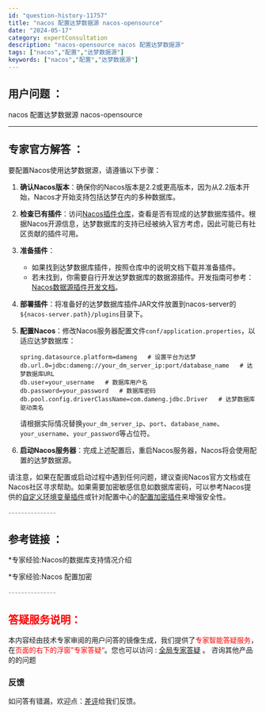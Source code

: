 ```yaml
---
id: "question-history-11757"
title: "nacos 配置达梦数据源 nacos-opensource"
date: "2024-05-17"
category: expertConsultation
description: "nacos-opensource nacos 配置达梦数据源"
tags: ["nacos","配置","达梦数据源"]
keywords: ["nacos","配置","达梦数据源"]
---
```


## 用户问题 ： 
 nacos 配置达梦数据源 nacos-opensource 

---------------
## 专家官方解答 ：

要配置Nacos使用达梦数据源，请遵循以下步骤：

1. **确认Nacos版本**：确保你的Nacos版本是2.2或更高版本，因为从2.2版本开始，Nacos才开始支持包括达梦在内的多种数据库。

2. **检查已有插件**：访问[Nacos插件仓库](https://github.com/nacos-group/nacos-plugin/tree/develop/nacos-datasource-plugin-ext)，查看是否有现成的达梦数据库插件。根据Nacos开源信息，达梦数据库的支持已经被纳入官方考虑，因此可能已有社区贡献的插件可用。

3. **准备插件**：
   - 如果找到达梦数据库插件，按照仓库中的说明文档下载并准备插件。
   - 若未找到，你需要自行开发达梦数据库的数据源插件。开发指南可参考：[Nacos数据源插件开发文档](https://nacos.io/docs/latest/plugin/datasource-plugin/)。

4. **部署插件**：将准备好的达梦数据库插件JAR文件放置到nacos-server的`${nacos-server.path}/plugins`目录下。

5. **配置Nacos**：修改Nacos服务器配置文件`conf/application.properties`，以适应达梦数据库：
   ```
   spring.datasource.platform=dameng   # 设置平台为达梦
   db.url.0=jdbc:dameng://your_dm_server_ip:port/database_name   # 达梦数据库URL
   db.user=your_username   # 数据库用户名
   db.password=your_password   # 数据库密码
   db.pool.config.driverClassName=com.dameng.jdbc.Driver   # 达梦数据库驱动类名
   ```
   请根据实际情况替换`your_dm_server_ip`、`port`、`database_name`、`your_username`、`your_password`等占位符。

6. **启动Nacos服务器**：完成上述配置后，重启Nacos服务器，Nacos将会使用配置的达梦数据源。

请注意，如果在配置或启动过程中遇到任何问题，建议查阅Nacos官方文档或在Nacos社区寻求帮助。如果需要加密敏感信息如数据库密码，可以参考Nacos提供的[自定义环境变量插件](https://nacos.io/docs/latest/plugin/custom-environment-plugin/)或针对配置中心的[配置加密插件](https://nacos.io/docs/latest/plugin/config-encryption-plugin/)来增强安全性。


<font color="#949494">---------------</font> 


## 参考链接 ：

*专家经验:Nacos的数据库支持情况介绍 
 
 *专家经验:Nacos 配置加密 


 <font color="#949494">---------------</font> 
 


## <font color="#FF0000">答疑服务说明：</font> 

本内容经由技术专家审阅的用户问答的镜像生成，我们提供了<font color="#FF0000">专家智能答疑服务</font>，在<font color="#FF0000">页面的右下的浮窗”专家答疑“</font>。您也可以访问 : [全局专家答疑](https://opensource.alibaba.com/chatBot) 。 咨询其他产品的的问题

### 反馈
如问答有错漏，欢迎点：[差评](https://ai.nacos.io/user/feedbackByEnhancerGradePOJOID?enhancerGradePOJOId=13784)给我们反馈。
